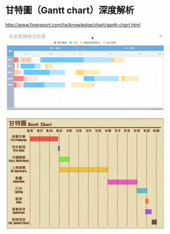 



# 甘特圖（Gantt chart）深度解析

http://www.finereport.com/tw/knowledge/chart/gantt-chart.html



![点击查看源网页](assets/2017050302.gif)











![点击查看源网页](assets/c1d2ecf6bfb119494415800b3c41645d.jpg)